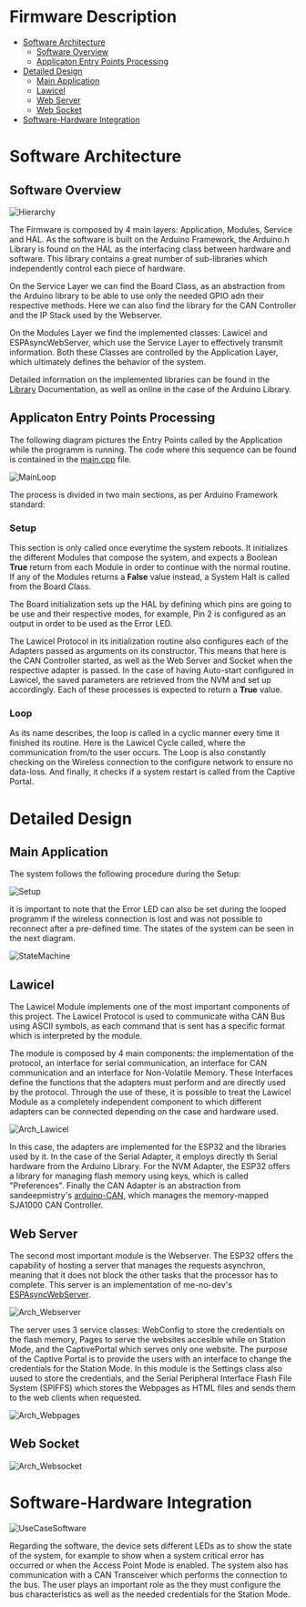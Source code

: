# Firmware Description

- [Software Architecture](#Software-Architecture)
	- [Software Overview](#Software-Overview)
	- [Applicaton Entry Points Processing](#Applicaton-Entry-Points-Processing)
- [Detailed Design](#Detailed-Design)
	- [Main Application](#Main-Application)
	- [Lawicel](#Lawicel)
	- [Web Server](#Web-Server)
	- [Web Socket](#Web-Socket)
- [Software-Hardware Integration](#Software-Hardware-Integration)

# Software Architecture
## Software Overview
![Hierarchy](http://www.plantuml.com/plantuml/proxy?cache=no&src=https://raw.githubusercontent.com/NewTec-GmbH/esp32-can-iot/Playground/Coding/fw/doc/design/FW_Hierarchy.plantuml)

The Firmware is composed by 4 main layers: Application, Modules, Service and HAL. As the software is built on the Arduino Framework, the Arduino.h Library is found on the HAL as the interfacing class between hardware and software. This library contains a great number of sub-libraries which independently control each piece of hardware.

On the Service Layer we can find the Board Class, as an abstraction from the Arduino library to be able to use only the needed GPIO adn their respective methods. Here we can also find the library for the CAN Controller and the IP Stack used by the Webserver.

On the Modules Layer we find the implemented classes: Lawicel and ESPAsyncWebServer, which use the Service Layer to effectively transmit information. Both these Classes are controlled by the Application Layer, which ultimately defines the behavior of the system.

Detailed information on the implemented libraries can be found in the [Library](./lib/README.md) Documentation, as well as online in the case of the Arduino Library.

## Applicaton Entry Points Processing
The following diagram pictures the Entry Points called by the Application while the programm is running. The code where this sequence can be found is contained in the [main.cpp](./src/main.cpp) file. 

![MainLoop](http://www.plantuml.com/plantuml/proxy?cache=no&src=https://raw.githubusercontent.com/NewTec-GmbH/esp32-can-iot/Playground/Coding/fw/doc/design/Mainloop_Sequence.plantuml)

The process is divided in two main sections, as per Arduino Framework standard:

### Setup
This section is only called once everytime the system reboots. It initializes the different Modules that compose the system, and expects a Boolean **True** return from each Module in order to continue with the normal routine. If any of the Modules returns a **False** value instead, a System Halt is called from the Board Class.

The Board initialization sets up the HAL by defining which pins are going to be use and their respective modes, for example, Pin 2 is configured as an output in order to be used as the Error LED.

The Lawicel Protocol in its initialization routine also configures each of the Adapters passed as arguments on its constructor. This means that here is the CAN Controller started, as well as the Web Server and Socket when the respective adapter is passed. In the case of having Auto-start configured in Lawicel, the saved parameters are retrieved from the NVM and set up accordingly. Each of these processes is expected to return a **True** value. 

### Loop
As its name describes, the loop is called in a cyclic manner every time it finished its routine. Here is the Lawicel Cycle called, where the communication from/to the user occurs. The Loop is also constantly checking on the Wireless connection to the configure network to ensure no data-loss. And finally, it checks if a system restart is called from the Captive Portal. 


# Detailed Design
## Main Application

The system follows the following procedure during the Setup:

![Setup](http://www.plantuml.com/plantuml/proxy?cache=no&src=https://raw.githubusercontent.com/NewTec-GmbH/esp32-can-iot/Playground/Coding/fw/doc/design/SetUpProcess.plantuml)

it is important to note that the Error LED can also be set during the looped programm if the wireless connection is lost and was not possible to reconnect after a pre-defined time. The states of the system can be seen in the next diagram.

![StateMachine](http://www.plantuml.com/plantuml/proxy?cache=no&src=https://raw.githubusercontent.com/NewTec-GmbH/esp32-can-iot/Playground/Coding/fw/doc/design/StateMachine.plantuml)

## Lawicel

The Lawicel Module implements one of the most important components of this project. The Lawicel Protocol is used to communicate witha CAN Bus using ASCII symbols, as each command that is sent has a specific format which is interpreted by the module. 

The module is composed by 4 main components: the implementation of the protocol, an interface for serial communication, an interface for CAN communication and an interface for Non-Volatile Memory. These Interfaces define the functions that the adapters must perform and are directly used by the protocol. Through the use of these, it is possible to treat the Lawicel Module as a completely independent component to which different adapters can be connected depending on the case and hardware used.


![Arch_Lawicel](http://www.plantuml.com/plantuml/proxy?cache=no&src=https://raw.githubusercontent.com/NewTec-GmbH/esp32-can-iot/Playground/Coding/fw/doc/design/Architecture_Lawicel.plantuml)

In this case, the adapters are implemented for the ESP32 and the libraries used by it. In the case of the Serial Adapter, it employs directly th Serial hardware from the Arduino Library. For the NVM Adapter, the ESP32 offers a library for managing flash memory using keys, which is called "Preferences". Finally the CAN Adapter is an abstraction from sandeepmistry's [arduino-CAN](https://github.com/sandeepmistry/arduino-CAN), which manages the memory-mapped SJA1000 CAN Controller.

## Web Server
The second most important module is the Webserver. The ESP32 offers the capability of hosting a server that manages the requests asynchron, meaning that it does not block the other tasks that the processor has to complete. This server is an implementation of me-no-dev's [ESPAsyncWebServer](https://github.com/me-no-dev/ESPAsyncWebServer).

![Arch_Webserver](http://www.plantuml.com/plantuml/proxy?cache=no&src=https://raw.githubusercontent.com/NewTec-GmbH/esp32-can-iot/Playground/Coding/fw/doc/design/Architecture_Webserver.plantuml)

The server uses 3 service classes: WebConfig to store the credentials on the flash memory, Pages to serve the websites accesible while on Station Mode, and the CaptivePortal which serves only one website. The purpose of the Captive Portal is to provide the users with an interface to change the credentials for the Station Mode. In this module is the Settings class also uused to store the credentials, and the Serial Peripheral Interface Flash File System (SPIFFS) which stores the Webpages as HTML files and sends them to the web clients when requested.


![Arch_Webpages](http://www.plantuml.com/plantuml/proxy?cache=no&src=https://raw.githubusercontent.com/NewTec-GmbH/esp32-can-iot/Playground/Coding/fw/doc/design/Architecture_Webpages.plantuml)

## Web Socket
![Arch_Websocket](http://www.plantuml.com/plantuml/proxy?cache=no&src=https://raw.githubusercontent.com/NewTec-GmbH/esp32-can-iot/Playground/Coding/fw/doc/design/Architecture_Websocket.plantuml)


# Software-Hardware Integration
![UseCaseSoftware](http://www.plantuml.com/plantuml/proxy?cache=no&src=https://raw.githubusercontent.com/NewTec-GmbH/esp32-can-iot/Playground/Coding/fw/doc/design/UseCaseSoftware.plantuml)

Regarding the software, the device sets different LEDs as to show the state of the system, for example to show when a system critical error has occurred or when the Access Point Mode is enabled. The system also has communication with a CAN Transceiver which performs the connection to the bus. The user plays an important role as the they must configure the bus characteristics as well as the needed credentials for the Station Mode. 